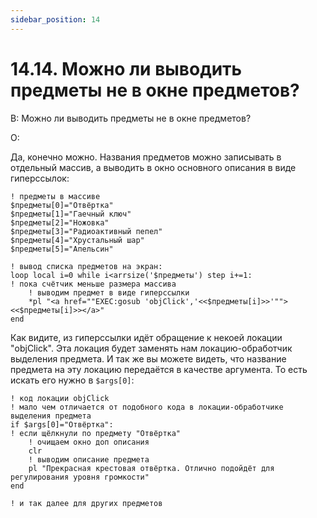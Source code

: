 ```yaml
---
sidebar_position: 14
---
```


# 14.14. Можно ли выводить предметы не в окне предметов?
<!-- [:faq_14_14] -->

В: Можно ли выводить предметы не в окне предметов?

О:

Да, конечно можно. Названия предметов можно записывать в отдельный массив, а выводить в окно основного описания в виде гиперссылок:
```qsp
! предметы в массиве
$предметы[0]="Отвёртка"
$предметы[1]="Гаечный ключ"
$предметы[2]="Ножовка"
$предметы[3]="Радиоактивный пепел"
$предметы[4]="Хрустальный шар"
$предметы[5]="Апельсин"

! вывод списка предметов на экран:
loop local i=0 while i<arrsize('$предметы') step i+=1:
! пока счётчик меньше размера массива
	! выводим предмет в виде гиперссылки
	*pl "<a href=""EXEC:gosub 'objClick','<<$предметы[i]>>'""><<$предметы[i]>></a>"
end
```
Как видите, из гиперссылки идёт обращение к некоей локации "objClick". Эта локация будет заменять нам локацию-обработчик выделения предмета. И так же вы можете видеть, что название предмета на эту локацию передаётся в качестве аргумента. То есть искать его нужно в `$args[0]`:
```qsp
! код локации objClick
! мало чем отличается от подобного кода в локации-обработчике выделения предмета
if $args[0]="Отвёртка":
! если щёлкнули по предмету "Отвёртка"
	! очищаем окно доп описания
	clr
	! выводим описание предмета
	pl "Прекрасная крестовая отвёртка. Отлично подойдёт для регулирования уровня громкости"	
end

! и так далее для других предметов
```
